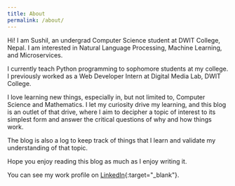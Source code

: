 ```yaml
---
title: About
permalink: /about/
---
```


Hi! I am Sushil, an undergrad Computer Science student at DWIT College, Nepal. I am interested in Natural Language Processing, Machine Learning, and Microservices. 

I currently teach Python programming to sophomore students at my college. I previously worked as a Web Developer Intern at Digital Media Lab, DWIT College.

I love learning new things, especially in, but not limited to, Computer Science and Mathematics. I let my curiosity drive my learning, and this blog is an outlet of that drive, where I aim to decipher a topic of interest to its simplest form and answer the critical questions of why and how things work.

The blog is also a log to keep track of things that I learn and validate my understanding of that topic.

Hope you enjoy reading this blog as much as I enjoy writing it. 

You can see my work profile on [LinkedIn](https://www.linkedin.com/in/sushilawale){:target="_blank"}. 